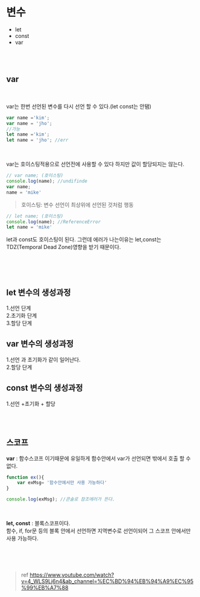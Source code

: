 # 변수
- let
- const
- var

<br>
<br>


## var
<br>

var는 한번 선언된 변수를 다시 선언 할 수 있다.(let const는 안됌)
~~~javascript
var name ='kim';
var name = 'jho';
//가능
let name ='kim';
let name = 'jho'; //err
~~~
<br>

var는 호이스팅적용으로 선언전에 사용할 수 있다
하지만 값이 할당되지는 않는다.
~~~javascript
// var name; (호이스팅)
console.log(name); //undifinde 
var name;
name = 'mike'
~~~
>호이스팅: 변수 선언이 최상위에 선언된 것처럼 행동
~~~javascript
// let name; (호이스팅)
console.log(name); //ReferenceError
let name = 'mike'
~~~
let과 const도 호이스팅이 된다.
그런데 에러가 나는이유는 let,const는 TDZ(Temporal Dead Zone)영향을 받기 때문이다.

<br>
<br>
<br>

## let 변수의 생성과정
1.선언 단계 <br>
2.초기화 단계 <br>
3.할당 단계 <br>
 
## var 변수의 생성과정
1.선언 과 초기화가 같이 일어난다. <br>
2.할당 단계

## const 변수의 생성과정
1.선언 +초기화 + 할당

<br>
<br>

## 스코프
**var** : 함수스코프 이기때문에 유일하게 함수안에서 var가 선언되면 밖에서 호출
할 수 없다.
~~~javascript
function ex(){
    var exMsg= '함수안에서만 사용 가능하다'
}

console.log(exMsg); //콘솔로 참조에러가 뜬다.
~~~
<br>

**let, const** : 블록스코프이다.<br>
함수, if, for문 등의 블록 안에서 선언하면 지역변수로 선언이되어 그 스코프 안에서만 사용 가능하다.











<br>
<br>
<br>

> ref https://www.youtube.com/watch?v=4_WLS9Lj6n4&ab_channel=%EC%BD%94%EB%94%A9%EC%95%99%EB%A7%88